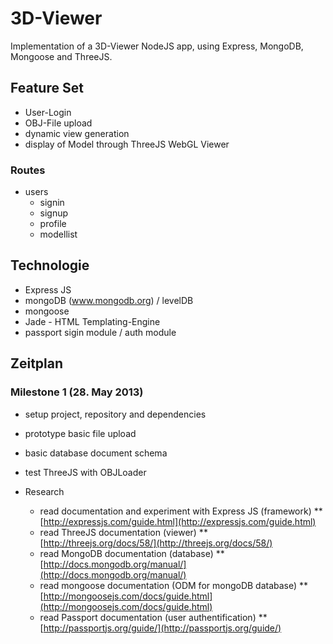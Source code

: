# 3D-Viewer

Implementation of a 3D-Viewer NodeJS app, using Express, MongoDB, Mongoose and ThreeJS.

##  Feature Set

* User-Login
* OBJ-File upload
* dynamic view generation
* display of Model through ThreeJS WebGL Viewer


### Routes

* users
  * signin
  * signup
  * profile
  * modellist


## Technologie

* Express JS
* mongoDB (www.mongodb.org) / levelDB
* mongoose
* Jade - HTML Templating-Engine
* passport sigin module / auth module


## Zeitplan

### Milestone 1 (28. May 2013)

* setup project, repository and dependencies
* prototype basic file upload
* basic database document schema
* test ThreeJS with OBJLoader


* Research
  * read documentation and experiment with Express JS (framework) 
    ** [http://expressjs.com/guide.html](http://expressjs.com/guide.html)
  * read ThreeJS documentation (viewer)
    ** [http://threejs.org/docs/58/](http://threejs.org/docs/58/)
  * read MongoDB documentation (database)
    ** [http://docs.mongodb.org/manual/](http://docs.mongodb.org/manual/)
  * read mongoose documentation (ODM for mongoDB database)
    ** [http://mongoosejs.com/docs/guide.html](http://mongoosejs.com/docs/guide.html)
  * read Passport documentation (user authentification)
    ** [http://passportjs.org/guide/](http://passportjs.org/guide/)


